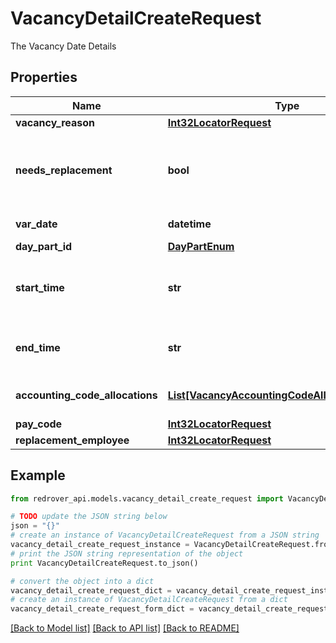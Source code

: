 # VacancyDetailCreateRequest

The Vacancy Date Details

## Properties
Name | Type | Description | Notes
------------ | ------------- | ------------- | -------------
**vacancy_reason** | [**Int32LocatorRequest**](Int32LocatorRequest.md) |  | [optional] 
**needs_replacement** | **bool** | If this Vacancy needs to be open for a Substitute to fill | [optional] 
**var_date** | **datetime** | The Date of this Detail | [optional] 
**day_part_id** | [**DayPartEnum**](DayPartEnum.md) |  | [optional] 
**start_time** | **str** | The time of day this Vacancy Detail begins | [optional] 
**end_time** | **str** | The time of day this Vacancy Detail ends | [optional] 
**accounting_code_allocations** | [**List[VacancyAccountingCodeAllocationRequest]**](VacancyAccountingCodeAllocationRequest.md) | Accounting code allocations | [optional] 
**pay_code** | [**Int32LocatorRequest**](Int32LocatorRequest.md) |  | [optional] 
**replacement_employee** | [**Int32LocatorRequest**](Int32LocatorRequest.md) |  | [optional] 

## Example

```python
from redrover_api.models.vacancy_detail_create_request import VacancyDetailCreateRequest

# TODO update the JSON string below
json = "{}"
# create an instance of VacancyDetailCreateRequest from a JSON string
vacancy_detail_create_request_instance = VacancyDetailCreateRequest.from_json(json)
# print the JSON string representation of the object
print VacancyDetailCreateRequest.to_json()

# convert the object into a dict
vacancy_detail_create_request_dict = vacancy_detail_create_request_instance.to_dict()
# create an instance of VacancyDetailCreateRequest from a dict
vacancy_detail_create_request_form_dict = vacancy_detail_create_request.from_dict(vacancy_detail_create_request_dict)
```
[[Back to Model list]](../README.md#documentation-for-models) [[Back to API list]](../README.md#documentation-for-api-endpoints) [[Back to README]](../README.md)


